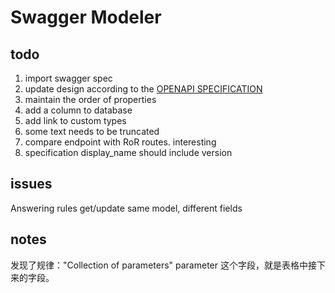 # Swagger Modeler


## todo

1. import swagger spec
1. update design according to the [OPENAPI SPECIFICATION](http://swagger.io/specification/)
1. maintain the order of properties
  1. add a column to database
1. add link to custom types
1. some text needs to be truncated
1. compare endpoint with RoR routes. interesting
1. specification display_name should include version


## issues

Answering rules get/update same model, different fields


## notes

发现了规律："Collection of parameters" parameter 这个字段，就是表格中接下来的字段。
